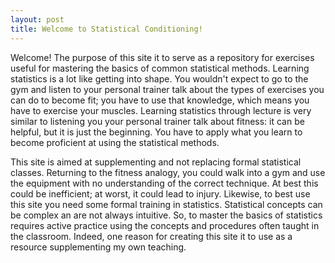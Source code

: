 ```yaml
---
layout: post
title: Welcome to Statistical Conditioning!
---
```


Welcome! The purpose of this site it to serve as a repository for exercises useful  for mastering the basics of common statistical methods. 
Learning statistics is a lot like getting into shape. 
You wouldn't expect to go to the gym and listen to your personal trainer talk about the types of exercises you can do to become fit; you have to use that knowledge, which means you have to exercise your muscles. 
Learning statistics through lecture is very similar to listening you your personal trainer talk about fitness: it can be helpful, but it is just the beginning. 
You have to apply what you learn to become proficient at using the statistical methods. 

This site is aimed at supplementing and not replacing formal statistical classes. 
Returning to the fitness analogy, you could walk into a gym and use the equipment with no understanding of the correct technique.
At best this could be inefficient; at worst, it could lead to injury.
Likewise, to best use this site you need some formal training in statistics. 
Statistical concepts can be complex an are not always intuitive. 
So, to master the basics of statistics requires active practice using the concepts and procedures often taught in the classroom.
Indeed, one reason for creating this site it to use as a resource supplementing my own teaching.
